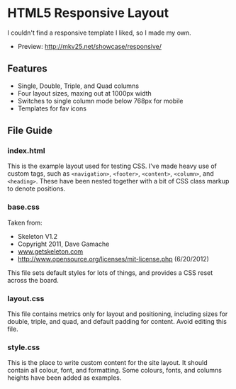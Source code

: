 HTML5 Responsive Layout
=======================

I couldn't find a responsive template I liked, so I made my own.

* Preview: http://mkv25.net/showcase/responsive/

Features
--------

* Single, Double, Triple, and Quad columns
* Four layout sizes, maxing out at 1000px width
* Switches to single column mode below 768px for mobile
* Templates for fav icons

File Guide
----------

### index.html
This is the example layout used for testing CSS. 
I've made heavy use of custom tags, such as ```<navigation>```, ```<footer>```, ```<content>```, ```<column>```, and ```<heading>```. These have been nested together with a bit of CSS class markup to denote positions.

### base.css
Taken from:
* Skeleton V1.2
* Copyright 2011, Dave Gamache
* www.getskeleton.com
* http://www.opensource.org/licenses/mit-license.php (6/20/2012)

This file sets default styles for lots of things, and provides a CSS reset across the board.

### layout.css
This file contains metrics only for layout and positioning, including sizes for double, triple, and quad, and default padding for content.
Avoid editing this file.

### style.css
This is the place to write custom content for the site layout. It should contain all colour, font, and formatting. 
Some colours, fonts, and columns heights have been added as examples.
